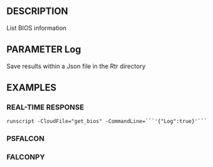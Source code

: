 ## DESCRIPTION
List BIOS information

## PARAMETER Log
Save results within a Json file in the Rtr directory

## EXAMPLES

### REAL-TIME RESPONSE
```
runscript -CloudFile="get_bios" -CommandLine=```'{"Log":true}'```
```
### PSFALCON

### FALCONPY
